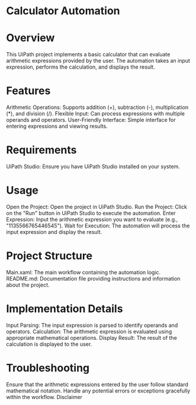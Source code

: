 # Calculator Automation

# Overview
This UiPath project implements a basic calculator that can evaluate arithmetic expressions provided by the user. The automation takes an input expression, performs the calculation, and displays the result.

# Features
Arithmetic Operations: Supports addition (+), subtraction (-), multiplication (*), and division (/).
Flexible Input: Can process expressions with multiple operands and operators.
User-Friendly Interface: Simple interface for entering expressions and viewing results.


# Requirements
UiPath Studio: Ensure you have UiPath Studio installed on your system.


# Usage
Open the Project: Open the project in UiPath Studio.
Run the Project: Click on the "Run" button in UiPath Studio to execute the automation.
Enter Expression: Input the arithmetic expression you want to evaluate (e.g., "1135566765446545").
Wait for Execution: The automation will process the input expression and display the result.


# Project Structure
Main.xaml: The main workflow containing the automation logic.
README.md: Documentation file providing instructions and information about the project.


# Implementation Details
Input Parsing: The input expression is parsed to identify operands and operators.
Calculation: The arithmetic expression is evaluated using appropriate mathematical operations.
Display Result: The result of the calculation is displayed to the user.


# Troubleshooting
Ensure that the arithmetic expressions entered by the user follow standard mathematical notation.
Handle any potential errors or exceptions gracefully within the workflow.
Disclaimer
